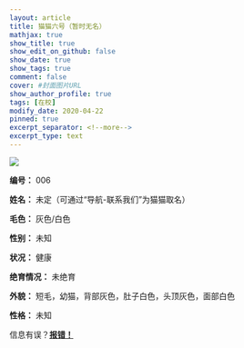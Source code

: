 ```yaml
---
layout: article
title: 猫猫六号（暂时无名）
mathjax: true
show_title: true
show_edit_on_github: false
show_date: true
show_tags: true
comment: false
cover: #封面图片URL
show_author_profile: true
tags: [在校]
modify_date: 2020-04-22
pinned: true 
excerpt_separator: <!--more-->
excerpt_type: text
---
```


![](https://i.loli.net/2020/04/22/Aw65E3FZRUadxnh.jpg)

<!--more-->

**编号：**
006

**姓名：**
未定（可通过“导航-联系我们”为猫猫取名）

**毛色：**
灰色/白色

**性别：**
未知

**状况：**
健康

**绝育情况：**
未绝育

**外貌：**
短毛，幼猫，背部灰色，肚子白色，头顶灰色，面部白色

**性格：**
未知

信息有误？[**报错！**](https://forms.office.com/Pages/ResponsePage.aspx?id=DQSIkWdsW0yxEjajBLZtrQAAAAAAAAAAAANAASWVbDVUQVZFMEdSUUk2RFUwVEFDVTZIWkJaSVgySS4u)
